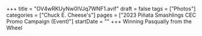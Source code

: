 +++
title = "OV4wRKUyNw0IVJq7WNF1.avif"
draft = false
tags = ["Photos"]
categories = ["Chuck E. Cheese's"]
pages = ["2023 Piñata Smashlings CEC Promo Campaign (Event)"]
startDate = ""
+++
Winning Pasqually from the Wheel
